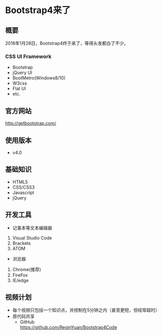 Bootstrap4来了
==============

## 概要

2018年1月28日，Bootstrap4终于来了，等得头发都白了不少。

### CSS UI Framework

+ Bootstrap
+ jQuery UI
+ BootMetro(Windows8/10)
+ W3css
+ Flat UI
+ etc.

## 官方网站

http://getbootstrap.com/

## 使用版本

+ v4.0

## 基础知识

+ HTML5
+ CSS/CSS3
+ Javascript
+ jQuery

## 开发工具

* 记事本等文本编辑器
 1. Visual Studio Code
 2. Brackets
 3. ATOM

* 浏览器
 1. Chrome(推荐)
 2. FireFox
 3. IE/edge

## 视频计划
* 每个视频只包括一个知识点，并控制在5分钟之内（甚至更短，但经常超时）
* 原代码共享
  - GitHub  
    https://github.com/ReginYuan/Bootstrap4Code



